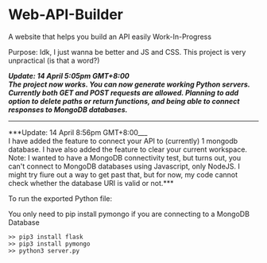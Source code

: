 # Web-API-Builder
A website that helps you build an API easily
Work-In-Progress

Purpose: Idk, I just wanna be better and JS and CSS. This project is very unpractical (is that a word?)

***Update: 14 April 5:05pm GMT+8:00<br/>
The project now works. You can now generate working Python servers. Currently both GET and POST requests are allowed.
Planning to add option to delete paths or return functions, and being able to connect responses to MongoDB databases.***
<hr/>
***Update: 14 April 8:56pm GMT+8:00___<br/>
I have added the feature to connect your API to (currently) 1 mongodb database. I have also added the feature to clear your current workspace.  
Note: I wanted to have a MongoDB connectivity test, but turns out, you can't connect to MongoDB databases using Javascript, only NodeJS. I might try fiure out a way to get past that, but for now, my code cannot check whether the database URI is valid or not.***

To run the exported Python file:

You only need to pip install pymongo if you are connecting to a MongoDB Database

```
>> pip3 install flask
>> pip3 install pymongo
>> python3 server.py
```
